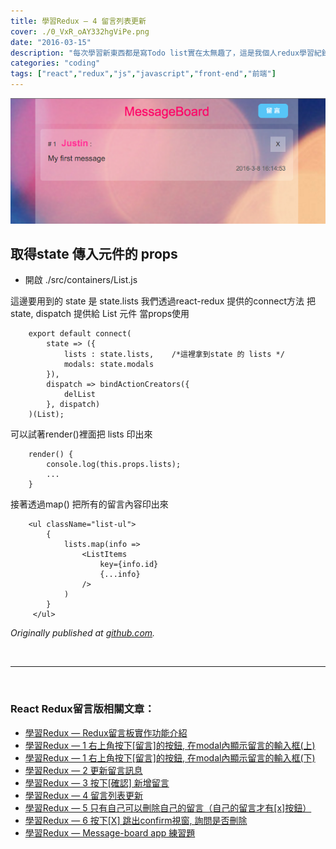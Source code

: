 ```yaml
---
title: 學習Redux — 4 留言列表更新
cover: ./0_VxR_oAY332hgViPe.png
date: "2016-03-15"
description: "每次學習新東西都是寫Todo list實在太無趣了，這是我個人redux學習紀錄：使用react與redux開發一個留言板，並且把相關程式碼放在github上供參考"
categories: "coding"
tags: ["react","redux","js","javascript","front-end","前端"]
---
```


![](./0_VxR_oAY332hgViPe.png)

## 取得state 傳入元件的 props

* 開啟 ./src/containers/List.js

這邊要用到的 state 是 state.lists
 我們透過react-redux 提供的connect方法
 把 state, dispatch 提供給 List 元件 當props使用
```
    export default connect(
        state => ({
            lists : state.lists,    /*這裡拿到state 的 lists */
            modals: state.modals
        }),
        dispatch => bindActionCreators({
            delList
        }, dispatch)
    )(List);
```

可以試著render()裡面把 lists 印出來

```
    render() {
        console.log(this.props.lists);
        ...
    }
```

接著透過map() 把所有的留言內容印出來
```
    <ul className="list-ul">
        {
            lists.map(info =>
                <ListItems
                    key={info.id}
                    {...info}
                />
            )
        }
     </ul>
```

*Originally published at [github.com](https://github.com/justin3737/redux-message-board/issues/9).*



<br/>
<hr/>
<br/>


### React Redux留言版相關文章：
- <a href="/blog/react-redux-messageboard-0-intro/">學習Redux — Redux留言板實作功能介紹</a><br/>
- <a href="/blog/react-redux-messageboard-1/">學習Redux — 1 右上角按下[留言]的按鈕, 在modal內顯示留言的輸入框(上)</a><br/>
- <a href="/blog/react-redux-messageboard-1-2/">學習Redux — 1 右上角按下[留言]的按鈕, 在modal內顯示留言的輸入框(下)</a><br/>
- <a href="/blog/react-redux-messageboard-2">學習Redux — 2 更新留言訊息</a><br/>
- <a href="/blog/react-redux-messageboard-3/">學習Redux — 3 按下[確認] 新增留言</a><br/>
- <a href="/blog/react-redux-messageboard-4/">學習Redux — 4 留言列表更新</a><br/>
- <a href="/blog/react-redux-messageboard-5/">學習Redux — 5 只有自己可以刪除自己的留言（自己的留言才有[x]按鈕）</a><br/>
- <a href="/blog/react-redux-messageboard-6/">學習Redux — 6 按下[X] 跳出confirm視窗, 詢問是否刪除</a><br/>
- <a href="/blog/react-redux-messageboard-7-practice/">學習Redux — Message-board app 練習題</a><br/>